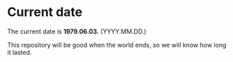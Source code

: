 # Current date

The current date is **1979.06.03.** (YYYY.MM.DD.)

This repository will be good when the world ends, so we will know how long it lasted.